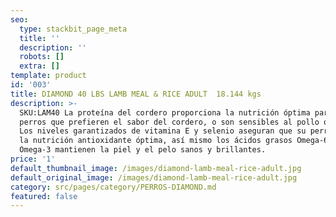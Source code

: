 ```yaml
---
seo:
  type: stackbit_page_meta
  title: ''
  description: ''
  robots: []
  extra: []
template: product
id: '003'
title: DIAMOND 40 LBS LAMB MEAL & RICE ADULT  18.144 kgs
description: >-
  SKU:LAM40 La proteína del cordero proporciona la nutrición óptima para los
  perros que prefieren el sabor del cordero, o son sensibles al pollo o al maíz.
  Los niveles garantizados de vitamina E y selenio aseguran que su perro reciba
  la nutrición antioxidante óptima, así mismo los ácidos grasos Omega-6 y
  Omega-3 mantienen la piel y el pelo sanos y brillantes.
price: '1'
default_thumbnail_image: /images/diamond-lamb-meal-rice-adult.jpg
default_original_image: /images/diamond-lamb-meal-rice-adult.jpg
category: src/pages/category/PERROS-DIAMOND.md
featured: false
---
```


